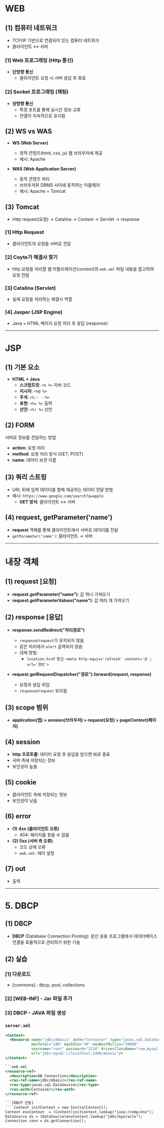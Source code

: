 # WEB

## (1) 컴퓨터 네트워크
- TCP/IP 기반으로 연결되어 있는 컴퓨터 네트워크
- 클라이언트 ↔ 서버

### [1] Web 프로그래밍 (Http 통신) 
- **단방향 통신** 
  - 클라이언트 요청 시 서버 응답 후 종료

### [2] Socket 프로그래밍 (채팅)
- **양방향 통신**
  - 특정 포트를 통해 실시간 정보 교류
  - 연결이 지속적으로 유지됨

## (2) WS vs WAS

- **WS (Web Server)** 
  - 정적 콘텐츠(html, css, js) 웹 브라우저에 제공
  - 예시: Apache

- **WAS (Web Application Server)** 
  - 동적 콘텐츠 처리
  - 브라우저와 DBMS 사이에 동작하는 미들웨어
  - 예시: Apache + Tomcat

## (3) Tomcat

- Http request(요청) → Catalina → Context → Servlet → response

### [1] Http Request
- 클라이언트의 요청을 서버로 전달

### [2] Coyte가 해결사 찾기
- http 요청을 처리할 웹 어플리케이션(context)의 `web.xml` 파일 내용을 참고하여 요청 전달

### [3] Catalina (Servlet)
- 실제 요청을 처리하는 해결사 역할

### [4] Jasper (JSP Engine)
- Java + HTML 페이지 요청 처리 후 응답 (response)

---

# JSP

## (1) 기본 요소
- **HTML + Java**
  - **스크립트릿**: `<% %>` 자바 코드
  - **지시자**: `<%@ %>`
  - **주석**: `<%-- --%>`
  - **표현**: `<%= %>` 출력
  - **선언**: `<%! %>` 선언

## (2) FORM
서버로 정보를 전달하는 방법
- **action**: 요청 처리
- **method**: 요청 처리 방식 (GET, POST)
- **name**: 데이터 보관 이름

## (3) 쿼리 스트링
- URL 뒤에 입력 데이터를 함께 제공하는 데이터 전달 방법
- 예시: `https://www.google.com/search?q=apple`
  - **GET 방식**: 클라이언트 ↔ 서버

## (4) request, getParameter('name')
- **request** 객체를 통해 클라이언트에서 서버로 데이터를 전달
- `getParameter('name')`: 클라이언트 → 서버

---

# 내장 객체

## (1) request [요청]
- **request.getParameter("name")**: 값 하나 가져오기
- **request.getParameterValues("name")**: 값 여러 개 가져오기

## (2) response [응답]
- **response.sendRedirect("처리경로")**  
  - `response`/`request`가 유지되지 않음
  - 같은 처리에서 `alert` 출력되지 않음
  - 대체 방법:
    - `location.href` 또는 `<meta http-equiv='refresh' content='초'; url='경로'>`

- **request.getRequestDispatcher("경로").forward(request, response)**  
  - 요청과 응답 위임
  - `response`/`request` 유지됨

## (3) scope 범위
- **application(앱) > session(브라우저) > request(요청) > pageContext(페이지)**

## (4) session
- **http 프로토콜**: 데이터 요청 후 응답을 받으면 바로 종료
- 서버 측에 저장되는 정보
- 보안성이 높음

## (5) cookie
- 클라이언트 측에 저장되는 정보
- 보안성이 낮음

## (6) error
- **(1) 4xx (클라이언트 오류)**
  - 404: 페이지를 찾을 수 없음
- **(2) 5xx (서버 측 오류)**
  - 코드 상에 오류
  - `web.xml`: 에러 설정

## (7) out
- 출력

---

# 5. DBCP

## (1) DBCP
- **DBCP** (Database Connection Pooling): 분산 응용 프로그램에서 데이터베이스 연결을 효율적으로 관리하기 위한 기술

## (2) 실습
### [1] 다운로드
- [commons] : dbcp, pool, collections

### [2] [WEB-INF] - Jar 파일 추가

### [3] DBCP - JAVA 파일 생성

### `server.xml`
```xml
<Context>
  <Resource name="jdbc/mbasic" auth="Container" type="javax.sql.DataSource"
            maxTotal="100" maxIdle="30" maxWaitMillis="10000"
            username="root" password="1234" driverClassName="com.mysql.cj.jdbc.Driver"
            url="jdbc:mysql://localhost:3306/mbasic"/>
</Context>

```web.xml
<resource-ref>
  <description>DB Connection</description>
  <res-ref-name>jdbc/mbasic</res-ref-name>
  <res-type>javax.sql.DataSource</res-type>
  <res-auth>Container</res-auth>
</resource-ref>

```[DBCP 연동]
````Context initContext = new InitialContext();
Context envContext  = (Context)initContext.lookup("java:/comp/env");
DataSource ds = (DataSource)envContext.lookup("jdbc/myoracle");
Connection conn = ds.getConnection();
